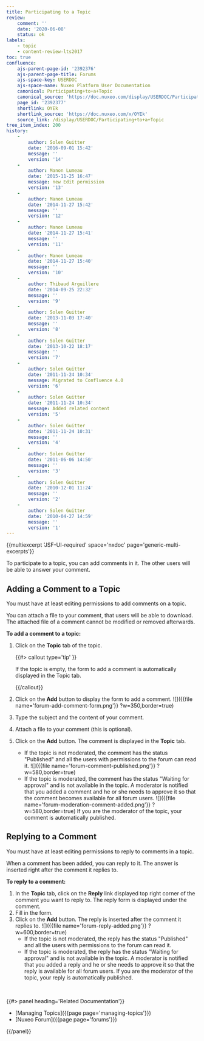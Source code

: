 ```yaml
---
title: Participating to a Topic
review:
    comment: ''
    date: '2020-06-08'
    status: ok
labels:
    - topic
    - content-review-lts2017
toc: true
confluence:
    ajs-parent-page-id: '2392376'
    ajs-parent-page-title: Forums
    ajs-space-key: USERDOC
    ajs-space-name: Nuxeo Platform User Documentation
    canonical: Participating+to+a+Topic
    canonical_source: 'https://doc.nuxeo.com/display/USERDOC/Participating+to+a+Topic'
    page_id: '2392377'
    shortlink: OYEk
    shortlink_source: 'https://doc.nuxeo.com/x/OYEk'
    source_link: /display/USERDOC/Participating+to+a+Topic
tree_item_index: 200
history:
    -
        author: Solen Guitter
        date: '2016-09-01 15:42'
        message: ''
        version: '14'
    -
        author: Manon Lumeau
        date: '2015-11-25 16:47'
        message: new Edit permission
        version: '13'
    -
        author: Manon Lumeau
        date: '2014-11-27 15:42'
        message: ''
        version: '12'
    -
        author: Manon Lumeau
        date: '2014-11-27 15:41'
        message: ''
        version: '11'
    -
        author: Manon Lumeau
        date: '2014-11-27 15:40'
        message: ''
        version: '10'
    -
        author: Thibaud Arguillere
        date: '2014-09-25 22:32'
        message: ''
        version: '9'
    -
        author: Solen Guitter
        date: '2013-11-03 17:40'
        message: ''
        version: '8'
    -
        author: Solen Guitter
        date: '2013-10-22 18:17'
        message: ''
        version: '7'
    -
        author: Solen Guitter
        date: '2011-11-24 10:34'
        message: Migrated to Confluence 4.0
        version: '6'
    -
        author: Solen Guitter
        date: '2011-11-24 10:34'
        message: Added related content
        version: '5'
    -
        author: Solen Guitter
        date: '2011-11-24 10:31'
        message: ''
        version: '4'
    -
        author: Solen Guitter
        date: '2011-06-06 14:50'
        message: ''
        version: '3'
    -
        author: Solen Guitter
        date: '2010-12-01 11:24'
        message: ''
        version: '2'
    -
        author: Solen Guitter
        date: '2010-04-27 14:59'
        message: ''
        version: '1'
---
```


{{multiexcerpt 'JSF-UI-required' space='nxdoc' page='generic-multi-excerpts'}}

To participate to a topic, you can add comments in it. The other users will be able to answer your comment.

## Adding a Comment to a Topic

You must have at least editing permissions to add comments on a topic.

You can attach a file to your comment, that users will be able to download. The attached file of a comment cannot be modified or removed afterwards.

**To add a comment to a topic:**

1.  Click on the **Topic** tab of the topic.

    {{#> callout type='tip' }}

    If the topic is empty, the form to add a comment is automatically displayed in the Topic tab.

    {{/callout}}
2.  Click on the **Add** button to display the form to add a comment.
    ![]({{file name='forum-add-comment-form.png'}} ?w=350,border=true)
3.  Type the subject and the content of your comment.
4.  Attach a file to your comment (this is optional).
5.  Click on the **Add** button.
    The comment is displayed in the **Topic** tab.
    *   If the topic is not moderated, the comment has the status "Published" and all the users with permissions to the forum can read it.
        ![]({{file name='forum-comment-published.png'}} ?w=580,border=true)
    *   If the topic is moderated, the comment has the status "Waiting for approval" and is not available in the topic. A moderator is notified that you added a comment and he or she needs to approve it so that the comment becomes available for all forum users.
        ![]({{file name='forum-moderation-comment-added.png'}} ?w=580,border=true)
        If you are the moderator of the topic, your comment is automatically published.

## Replying to a Comment

You must have at least editing permissions to reply to comments in a topic.

When a comment has been added, you can reply to it. The answer is inserted right after the comment it replies to.

**To reply to a comment:**

1.  In the **Topic** tab, click on the **Reply** link displayed top right corner of the comment you want to reply to.
    The reply form is displayed under the comment.
2.  Fill in the form.
3.  Click on the **Add** button.
    The reply is inserted after the comment it replies to.
    ![]({{file name='forum-reply-added.png'}} ?w=600,border=true)
    *   If the topic is not moderated, the reply has the status "Published" and all the users with permissions to the forum can read it.
    *   If the topic is moderated, the reply has the status "Waiting for approval" and is not available in the topic. A moderator is notified that you added a reply and he or she needs to approve it so that the reply is available for all forum users.
        If you are the moderator of the topic, your reply is automatically published.

&nbsp;

<div class="row" data-equalizer data-equalize-on="medium"><div class="column medium-6">{{#> panel heading='Related Documentation'}}

- [Managing Topics]({{page page='managing-topics'}})
- [Nuxeo Forum]({{page page='forums'}})

{{/panel}}</div><div class="column medium-6">

&nbsp;

</div></div>
